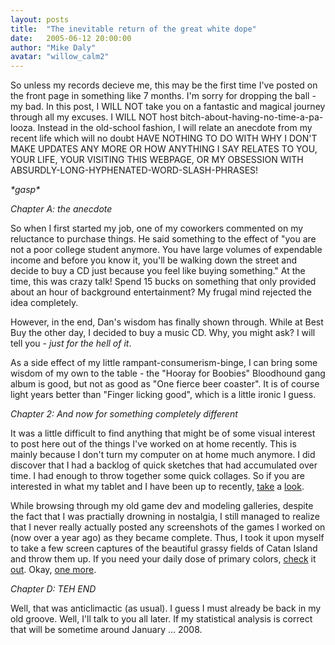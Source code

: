 ```yaml
---
layout: posts
title:  "The inevitable return of the great white dope"
date:   2005-06-12 20:00:00
author: "Mike Daly"
avatar: "willow_calm2"
---
```

So unless my records decieve me, this may be the first time I've posted on the front page in something like 7 months. I'm sorry for dropping the ball - my bad. In this post, I WILL NOT take you on a fantastic and magical journey through all my excuses. I WILL NOT host bitch-about-having-no-time-a-pa-looza. Instead in the old-school fashion, I will relate an anecdote from my recent life which will no doubt HAVE NOTHING TO DO WITH WHY I DON'T MAKE UPDATES ANY MORE OR HOW ANYTHING I SAY RELATES TO YOU, YOUR LIFE, YOUR VISITING THIS WEBPAGE, OR MY OBSESSION WITH ABSURDLY-LONG-HYPHENATED-WORD-SLASH-PHRASES!

 _&#42;gasp&#42;_

 *Chapter A: the anecdote*

 So when I first started my job, one of my coworkers commented on my reluctance to purchase things. He said something to the effect of &quot;you are not a poor college student anymore. You have large volumes of expendable income and before you know it, you'll be walking down the street and decide to buy a CD just because you feel like buying something.&quot; At the time, this was crazy talk! Spend 15 bucks on something that only provided about an hour of background entertainment? My frugal mind rejected the idea completely.

 However, in the end, Dan's wisdom has finally shown through. While at Best Buy the other day, I decided to buy a music CD. Why, you might ask? I will tell you - _just for the hell of it_.

 As a side effect of my little rampant-consumerism-binge, I can bring some wisdom of my own to the table - the &quot;Hooray for Boobies&quot; Bloodhound gang album is good, but not as good as &quot;One fierce beer coaster&quot;. It is of course light years better than &quot;Finger licking good&quot;, which is a little ironic I guess.

 *Chapter 2: And now for something completely different*

 It was a little difficult to find anything that might be of some visual interest to post here out of the things I've worked on at home recently. This is mainly because I don't turn my computer on at home much anymore. I did discover that I had a backlog of quick sketches that had accumulated over time. I had enough to throw together some quick collages. So if you are interested in what my tablet and I have been up to recently, [take](https://content.duelingmonkeys.com/gallery/willow/art/sketchcollage2.jpg) a [look](https://content.duelingmonkeys.com/gallery/willow/art/sketchcollage3.jpg).

 While browsing through my old game dev and modeling galleries, despite the fact that I was practially drowning in nostalgia, I still managed to realize that I never really actually posted any screenshots of the games I worked on (now over a year ago) as they became complete. Thus, I took it upon myself to take a few screen captures of the beautiful grassy fields of Catan Island and throw them up. If you need your daily dose of primary colors, [check](https://content.duelingmonkeys.com/gallery/willow/game%20dev/settlers1.jpg) it [out](https://content.duelingmonkeys.com/gallery/willow/game%20dev/settlers2.jpg). Okay, [one more](https://content.duelingmonkeys.com/gallery/willow/game%20dev/settlers3.jpg).

 *Chapter D: TEH END*

 Well, that was anticlimactic (as usual). I guess I must already be back in my old groove. Well, I'll talk to you all later. If my statistical analysis is correct that will be sometime around January ... 2008.